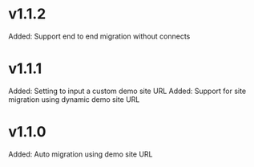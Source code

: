 v1.1.2
======
Added: Support end to end migration without connects  

v1.1.1
======
Added: Setting to input a custom demo site URL
Added: Support for site migration using dynamic demo site URL

v1.1.0
======
Added: Auto migration using demo site URL